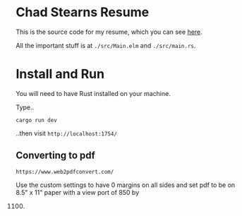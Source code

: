 # Chad Stearns Resume

This is the source code for my resume, which you can see [here](http://chad-stearns-resume.surge.sh/).

All the important stuff is at `./src/Main.elm` and `./src/main.rs`.

# Install and Run

You will need to have Rust installed on your machine.

Type..

```
cargo run dev
```

..then visit `http://localhost:1754/`

## Converting to pdf

```
https://www.web2pdfconvert.com/
```

Use the custom settings to have 0 margins on all sides and set pdf to be on 8.5" x 11" paper with a view port of 850 by

1100.
